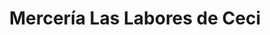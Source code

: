 ---
title: "Mercería Las Labores de Ceci"
url: /oviedo-uvieu/merceria-las-labores-de-ceci/
shop: Kleidung
---